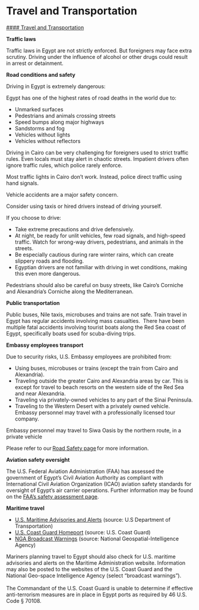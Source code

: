 # Travel and Transportation

[#### Travel and Transportation](javascript:void(0); "Travel and Transportation")

**Traffic laws**

Traffic laws in Egypt are not strictly enforced. But foreigners may face extra scrutiny. Driving under the influence of alcohol or other drugs could result in arrest or detainment.

**Road conditions and safety**

Driving in Egypt is extremely dangerous:

Egypt has one of the highest rates of road deaths in the world due to:

* Unmarked surfaces
* Pedestrians and animals crossing streets
* Speed bumps along major highways
* Sandstorms and fog
* Vehicles without lights
* Vehicles without reflectors

Driving in Cairo can be very challenging for foreigners used to strict traffic rules. Even locals must stay alert in chaotic streets. Impatient drivers often ignore traffic rules, which police rarely enforce.

Most traffic lights in Cairo don’t work. Instead, police direct traffic using hand signals.

Vehicle accidents are a major safety concern.

Consider using taxis or hired drivers instead of driving yourself.

If you choose to drive:

* Take extreme precautions and drive defensively.
* At night, be ready for unlit vehicles, few road signals, and high-speed traffic. Watch for wrong-way drivers, pedestrians, and animals in the streets.
* Be especially cautious during rare winter rains, which can create slippery roads and flooding.
* Egyptian drivers are not familiar with driving in wet conditions, making this even more dangerous.

Pedestrians should also be careful on busy streets, like Cairo’s Corniche and Alexandria’s Corniche along the Mediterranean.

**Public transportation**

Public buses, Nile taxis, microbuses and trains are not safe. Train travel in Egypt has regular accidents involving mass casualties.  There have been multiple fatal accidents involving tourist boats along the Red Sea coast of Egypt, specifically boats used for scuba-diving trips.

**Embassy employees transport**

Due to security risks, U.S. Embassy employees are prohibited from:

* Using buses, microbuses or trains (except the train from Cairo and Alexandria).
* Traveling outside the greater Cairo and Alexandria areas by car. This is except for travel to beach resorts on the western side of the Red Sea and near Alexandria.
* Traveling via privately-owned vehicles to any part of the Sinai Peninsula.
* Traveling to the Western Desert with a privately owned vehicle. Embassy personnel may travel with a professionally licensed tour company.

Embassy personnel may travel to Siwa Oasis by the northern route, in a private vehicle

Please refer to our [Road Safety page](https://travel.state.gov/content/travel/en/international-travel/before-you-go/other-legal/driving-and-road-safety.html) for more information.

**Aviation safety oversight**

The U.S. Federal Aviation Administration (FAA) has assessed the government of Egypt’s Civil Aviation Authority as compliant with International Civil Aviation Organization (ICAO) aviation safety standards for oversight of Egypt’s air carrier operations. Further information may be found on the [FAA’s safety assessment page](https://www.faa.gov/about/initiatives/iasa).

**Maritime travel**

* [U.S. Maritime Advisories and Alerts](https://www.maritime.dot.gov/msci-advisories) (source: U.S Department of Transportation)
* [U.S. Coast Guard Homeport](https://homeport.uscg.mil/Info/Overview.aspx) (source: U.S. Coast Guard)
* [NGA Broadcast Warnings](https://msi.nga.mil/NavWarnings) (source: National Geospatial-Intelligence Agency)

Mariners planning travel to Egypt should also check for U.S. maritime advisories and alerts on the Maritime Administration website. Information may also be posted to the websites of the U.S. Coast Guard and the National Geo-space Intelligence Agency (select “broadcast warnings”).    
   
The Commandant of the U.S. Coast Guard is unable to determine if effective anti-terrorism measures are in place in Egypt ports as required by 46 U.S. Code § 70108.